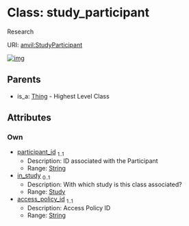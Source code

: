 
# Class: study_participant

Research

URI: [anvil:StudyParticipant](https://anvilproject.org/acr-harmonized-data-model/StudyParticipant)


[![img](https://yuml.me/diagram/nofunky;dir:TB/class/[Study]<in_study%200..1-++[StudyParticipant&#124;participant_id:string;access_policy_id:string],[Thing]^-[StudyParticipant],[Thing],[Study])](https://yuml.me/diagram/nofunky;dir:TB/class/[Study]<in_study%200..1-++[StudyParticipant&#124;participant_id:string;access_policy_id:string],[Thing]^-[StudyParticipant],[Thing],[Study])

## Parents

 *  is_a: [Thing](Thing.md) - Highest Level Class

## Attributes


### Own

 * [participant_id](participant_id.md)  <sub>1..1</sub>
     * Description: ID associated with the Participant
     * Range: [String](types/String.md)
 * [in_study](in_study.md)  <sub>0..1</sub>
     * Description: With which study is this class associated?
     * Range: [Study](Study.md)
 * [access_policy_id](access_policy_id.md)  <sub>1..1</sub>
     * Description: Access Policy ID
     * Range: [String](types/String.md)
